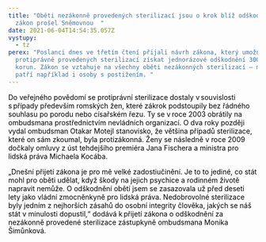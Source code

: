 ```yaml
---
title: "Oběti nezákonně provedených sterilizací jsou o krok blíž odškodnění,
  zákon prošel Sněmovnou  "
date: 2021-06-04T14:54:35.057Z
vystupy:
  - tz
perex: "Poslanci dnes ve třetím čtení přijali návrh zákona, který umožní obětem
  protiprávně provedených sterilizací získat jednorázové odškodnění 300 000
  korun. Zákon se vztahuje na všechny oběti nezákonných sterilizací – mezi ně
  patří například i osoby s postižením. "
---
```

<p><span class="colour" style="color: windowtext;" data-tomark-pass="">Do veřejného povědomí se protiprávní sterilizace dostaly v souvislosti s případy především romských žen, které zákrok podstoupily bez řádného souhlasu po porodu nebo císařském řezu. Ty se v roce 2003 obrátily na ombudsmana prostřednictvím nevládních organizací. O dva roky později vydal ombudsman Otakar&nbsp;Motejl&nbsp;stanovisko, že většina případů sterilizace, které on sám zkoumal, byla protizákonná.&nbsp;Ženy&nbsp;se následně v&nbsp;roce 2009 dočkaly omluvy z úst tehdejšího premiéra Jana Fischera a ministra pro lidská práva Michaela Kocába.&nbsp;&nbsp;</span></p>
<p><span class="colour" style="color: windowtext;" data-tomark-pass="">„Dnešní přijetí zákona je pro mě velké zadostiučinění. Je to to jediné, co stát mohl pro oběti udělat, když škody na jejich psychice&nbsp;a&nbsp;rodinném životě napravit nemůže. O odškodnění obětí jsem se zasazovala už před deseti lety jako vládní zmocněnkyně pro lidská práva. Nedobrovolné sterilizace byly jedním z nejhorších zásahů do osobní integrity člověka, jakých se náš stát v minulosti dopustil,“ dodává k přijetí zákona o odškodnění za nezákonně provedené sterilizace zástupkyně ombudsmana Monika Šimůnková.&nbsp;&nbsp;</span></p>
